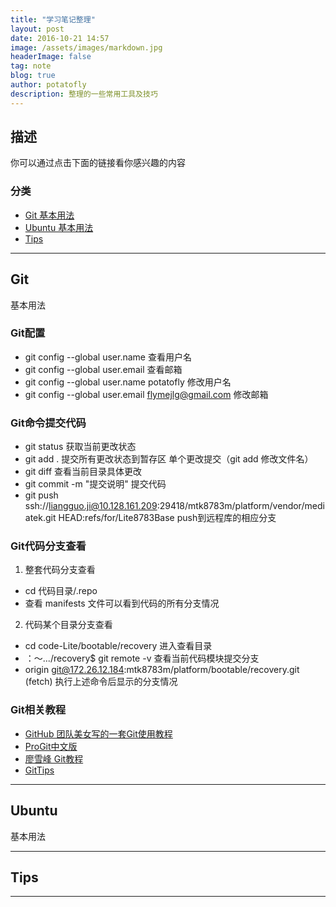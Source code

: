 ```yaml
---
title: "学习笔记整理"
layout: post
date: 2016-10-21 14:57
image: /assets/images/markdown.jpg
headerImage: false
tag: note
blog: true
author: potatofly
description: 整理的一些常用工具及技巧
---
```


## 描述

你可以通过点击下面的链接看你感兴趣的内容

### 分类

- [Git 基本用法](#git)
- [Ubuntu 基本用法](#ubuntu)
- [Tips](#tips)

---

## Git

基本用法

### Git配置
* git config --global user.name   查看用户名
* git config --global user.email  查看邮箱
* git config --global user.name potatofly   修改用户名
* git config --global user.email flymejlg@gmail.com   修改邮箱

### Git命令提交代码
* git status   获取当前更改状态
* git add .    提交所有更改状态到暂存区  单个更改提交（git add 修改文件名）
* git diff     查看当前目录具体更改
* git commit -m "提交说明"   提交代码
* git push ssh://liangguo.ji@10.128.161.209:29418/mtk8783m/platform/vendor/mediatek.git HEAD:refs/for/Lite8783Base push到远程库的相应分支

### Git代码分支查看
1. 整套代码分支查看
 * cd 代码目录/.repo
 * 查看 manifests 文件可以看到代码的所有分支情况
2. 代码某个目录分支查看
 * cd code-Lite/bootable/recovery   进入查看目录
 * ：～.../recovery$ git remote -v   查看当前代码模块提交分支
 * origin	git@172.26.12.184:mtk8783m/platform/bootable/recovery.git (fetch) 执行上述命令后显示的分支情况
 
### Git相关教程
* [GitHub 团队美女写的一套Git使用教程](http://jlord.us/git-it/challenges/get_git.html)
* [ProGit中文版](https://git-scm.com/book/zh/v2)
* [廖雪峰 Git教程](http://www.liaoxuefeng.com/wiki/0013739516305929606dd18361248578c67b8067c8c017b000)
* [GitTips](https://github.com/git-tips/tips)

---

## Ubuntu
基本用法






---

## Tips



---



